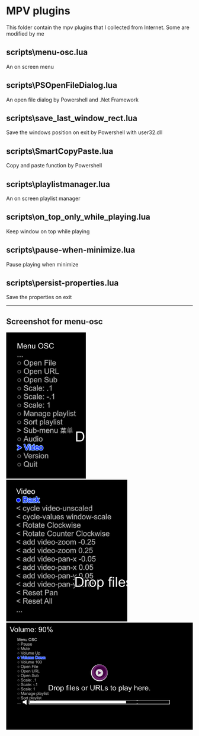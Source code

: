 # MPV plugins

This folder contain the mpv plugins that I collected from Internet.
Some are modified by me

## scripts\menu-osc.lua

An on screen menu

## scripts\PSOpenFileDialog.lua

An open file dialog by Powershell and .Net Framework

## scripts\save_last_window_rect.lua

Save the windows position on exit by Powershell with user32.dll

## scripts\SmartCopyPaste.lua

Copy and paste function by Powershell

## scripts\playlistmanager.lua

An on screen playlist manager

## scripts\on_top_only_while_playing.lua

Keep window on top while playing

## scripts\pause-when-minimize.lua

Pause playing when minimize

## scripts\persist-properties.lua

Save the properties on exit

---

## Screenshot for menu-osc

![Screenshot 1](Menu_osc_1.png)
![Screenshot 2](Menu_osc_2.png)
![Screenshot 3](Menu_osc_3.png)
